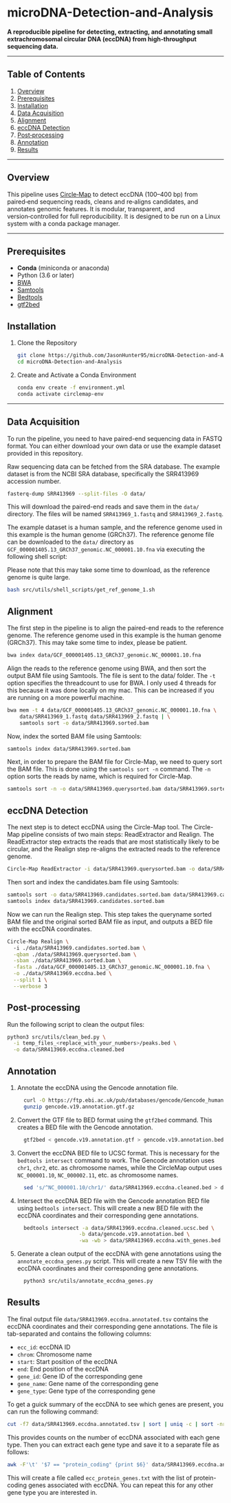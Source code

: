 # microDNA-Detection-and-Analysis

**A reproducible pipeline for detecting, extracting, and annotating small extrachromosomal circular DNA (eccDNA) from high‑throughput sequencing data.**

---

## Table of Contents

1. [Overview](#overview)
2. [Prerequisites](#prerequisites)  
3. [Installation](#installation)  
4. [Data Acquisition](#data-acquisition)  
5. [Alignment](#alignment)  
6. [eccDNA Detection](#eccdna-detection)  
7. [Post‑processing](#post-processing)  
8. [Annotation](#annotation)
9. [Results](#results)

---

## Overview

This pipeline uses [Circle‑Map](https://github.com/iprada/Circle-Map) to detect eccDNA (100–400 bp) from paired‑end sequencing reads, cleans and re‑aligns candidates, and annotates genomic features. It is modular, transparent, and version‑controlled for full reproducibility.
It is designed to be run on a Linux system with a conda package manager.

---

## Prerequisites

- **Conda** (miniconda or anaconda)
- Python (3.6 or later)
- [BWA](http://bio-bwa.sourceforge.net/)  
- [Samtools](http://www.htslib.org/)  
- [Bedtools](https://bedtools.readthedocs.io/)  
- [gtf2bed](https://bedops.readthedocs.io/en/latest/content/reference/file-management/conversion/gtf2bed.html)

## Installation

1. Clone the Repository

    ```bash
    git clone https://github.com/JasonHunter95/microDNA-Detection-and-Analysis.git
    cd microDNA-Detection-and-Analysis
    ```

2. Create and Activate a Conda Environment

    ```bash
    conda env create -f environment.yml
    conda activate circlemap-env
    ```

---

## Data Acquisition

To run the pipeline, you need to have paired-end sequencing data in FASTQ format. You can either download your own data or use the example dataset provided in this repository.

Raw sequencing data can be fetched from the SRA database. The example dataset is from the NCBI SRA database, specifically the SRR413969 accession number.

```bash
fasterq-dump SRR413969 --split-files -O data/
```

This will download the paired-end reads and save them in the `data/` directory. The files will be named `SRR413969_1.fastq` and `SRR413969_2.fastq`.

The example dataset is a human sample, and the reference genome used in this example is the human genome (GRCh37). The reference genome file can be downloaded to the `data/` directory as `GCF_000001405.13_GRCh37_genomic.NC_000001.10.fna` via executing the following shell script:

Please note that this may take some time to download, as the reference genome is quite large.

```bash
bash src/utils/shell_scripts/get_ref_genome_1.sh
```

## Alignment

The first step in the pipeline is to align the paired-end reads to the reference genome. The reference genome used in this example is the human genome (GRCh37).
This may take some time to index, please be patient.

```bash
bwa index data/GCF_000001405.13_GRCh37_genomic.NC_000001.10.fna
```

Align the reads to the reference genome using BWA, and then sort the output BAM file using Samtools. The file is sent to the data/ folder. The `-t` option specifies the threadcount to use for BWA. I only used 4 threads for this because it was done locally on my mac. This can be increased if you are running on a more powerful machine.

```bash
bwa mem -t 4 data/GCF_000001405.13_GRCh37_genomic.NC_000001.10.fna \
    data/SRR413969_1.fastq data/SRR413969_2.fastq | \
    samtools sort -o data/SRR413969.sorted.bam
```

Now, index the sorted BAM file using Samtools:

```bash
samtools index data/SRR413969.sorted.bam
```

Next, in order to prepare the BAM file for Circle-Map, we need to query sort the BAM file. This is done using the `samtools sort -n` command. The `-n` option sorts the reads by name, which is required for Circle-Map.

```bash
samtools sort -n -o data/SRR413969.querysorted.bam data/SRR413969.sorted.bam
```

## eccDNA Detection

The next step is to detect eccDNA using the Circle-Map tool. The Circle-Map pipeline consists of two main steps: ReadExtractor and Realign.
The ReadExtractor step extracts the reads that are most statistically likely to be circular, and the Realign step re-aligns the extracted reads to the reference genome.

```bash
Circle-Map ReadExtractor -i data/SRR413969.querysorted.bam -o data/SRR413969.candidates.bam
```

Then sort and index the candidates.bam file using Samtools:

```bash
samtools sort -o data/SRR413969.candidates.sorted.bam data/SRR413969.candidates.bam
samtools index data/SRR413969.candidates.sorted.bam
```

Now we can run the Realign step. This step takes the queryname sorted BAM file and the original sorted BAM file as input, and outputs a BED file with the eccDNA coordinates.

```bash
Circle-Map Realign \         
  -i ./data/SRR413969.candidates.sorted.bam \
  -qbam ./data/SRR413969.querysorted.bam \
  -sbam ./data/SRR413969.sorted.bam \
  -fasta ./data/GCF_000001405.13_GRCh37_genomic.NC_000001.10.fna \
  -o ./data/SRR413969.eccdna.bed \
  --split 1 \
  --verbose 3
```

## Post-processing

Run the following script to clean the output files:

```bash
python3 src/utils/clean_bed.py \
  -i temp_files_<replace_with_your_numbers>/peaks.bed \
  -o data/SRR413969.eccdna.cleaned.bed
```

## Annotation

  1. Annotate the eccDNA using the Gencode annotation file.

      ```bash
        curl -O https://ftp.ebi.ac.uk/pub/databases/gencode/Gencode_human/release_19/gencode.v19.annotation.gtf.gz
        gunzip gencode.v19.annotation.gtf.gz
      ```

  2. Convert the GTF file to BED format using the `gtf2bed` command. This creates a BED file with the Gencode annotation.

      ```bash
        gtf2bed < gencode.v19.annotation.gtf > gencode.v19.annotation.bed
      ```

  3. Convert the eccDNA BED file to UCSC format. This is necessary for the `bedtools intersect` command to work. The Gencode annotation uses `chr1`, `chr2`, etc. as chromosome names, while the CircleMap output uses `NC_000001.10`, `NC_000002.11`, etc. as chromosome names.

      ```bash
        sed 's/^NC_000001.10/chr1/' data/SRR413969.eccdna.cleaned.bed > data/SRR413969.eccdna.cleaned.ucsc.bed
      ```

  4. Intersect the eccDNA BED file with the Gencode annotation BED file using `bedtools intersect`. This will create a new BED file with the eccDNA coordinates and their corresponding gene annotations.

      ```bash
        bedtools intersect -a data/SRR413969.eccdna.cleaned.ucsc.bed \
                          -b data/gencode.v19.annotation.bed \
                          -wa -wb > data/SRR413969.eccdna.with_genes.bed
      ```

  5. Generate a clean output of the eccDNA with gene annotations using the `annotate_eccdna_genes.py` script. This will create a new TSV file with the eccDNA coordinates and their corresponding gene annotations.

      ```bash
        python3 src/utils/annotate_eccdna_genes.py
      ```

## Results

The final output file `data/SRR413969.eccdna.annotated.tsv` contains the eccDNA coordinates and their corresponding gene annotations. The file is tab-separated and contains the following columns:

- `ecc_id`: eccDNA ID
- `chrom`: Chromosome name
- `start`: Start position of the eccDNA
- `end`: End position of the eccDNA
- `gene_id`: Gene ID of the corresponding gene
- `gene_name`: Gene name of the corresponding gene
- `gene_type`: Gene type of the corresponding gene

To get a guick summary of the eccDNA to see which genes are present, you can run the following command:

```bash
cut -f7 data/SRR413969.eccdna.annotated.tsv | sort | uniq -c | sort -nr
```

This provides counts on the number of eccDNA associated with each gene type.
Then you can extract each gene type and save it to a separate file as follows:

```bash
awk -F'\t' '$7 == "protein_coding" {print $6}' data/SRR413969.eccdna.annotated.tsv | sort | uniq > ecc_protein_genes.txt
```

This will create a file called `ecc_protein_genes.txt` with the list of protein-coding genes associated with eccDNA.
You can repeat this for any other gene type you are interested in.